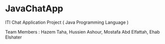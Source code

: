 # JavaChatApp
ITI Chat Application Project ( Java Programming Language ) 

Team Members : Hazem Taha, Hussien Ashour, Mostafa Abd Elfattah, Ehab Elshater
